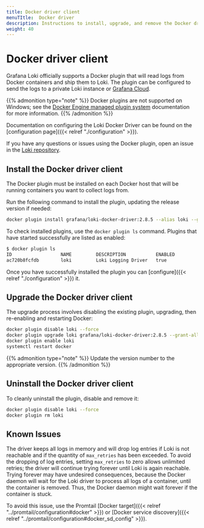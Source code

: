 ```yaml
---
title: Docker driver client
menuTItle:  Docker driver
description: Instructions to install, upgrade, and remove the Docker driver client. 
weight: 40
---
```


# Docker driver client

Grafana Loki officially supports a Docker plugin that will read logs from Docker
containers and ship them to Loki. The plugin can be configured to send the logs
to a private Loki instance or [Grafana Cloud](/oss/loki).

{{% admonition type="note" %}}
Docker plugins are not supported on Windows; see the [Docker Engine managed plugin system](https://docs.docker.com/engine/extend) documentation for more information.
{{% /admonition %}}

Documentation on configuring the Loki Docker Driver can be found on the
[configuration page]({{< relref "./configuration" >}}).

If you have any questions or issues using the Docker plugin, open an issue in 
the [Loki repository](https://github.com/grafana/loki/issues).

## Install the Docker driver client

The Docker plugin must be installed on each Docker host that will be running containers you want to collect logs from.

Run the following command to install the plugin, updating the release version if needed:

```bash
docker plugin install grafana/loki-docker-driver:2.8.5 --alias loki --grant-all-permissions
```

To check installed plugins, use the `docker plugin ls` command. Plugins that
have started successfully are listed as enabled:

```bash
$ docker plugin ls
ID                  NAME         DESCRIPTION           ENABLED
ac720b8fcfdb        loki         Loki Logging Driver   true
```

Once you have successfully installed the plugin you can [configure]({{< relref "./configuration" >}}) it.

## Upgrade the Docker driver client

The upgrade process involves disabling the existing plugin, upgrading, then
re-enabling and restarting Docker:

```bash
docker plugin disable loki --force
docker plugin upgrade loki grafana/loki-docker-driver:2.8.5 --grant-all-permissions
docker plugin enable loki
systemctl restart docker
```
{{% admonition type="note" %}}
Update the version number to the appropriate version.
{{% /admonition %}}

## Uninstall the Docker driver client

To cleanly uninstall the plugin, disable and remove it:

```bash
docker plugin disable loki --force
docker plugin rm loki
```

## Known Issues

The driver keeps all logs in memory and will drop log entries if Loki is not reachable and if the quantity of `max_retries` has been exceeded. To avoid the dropping of log entries, setting `max_retries` to zero allows unlimited retries; the driver will continue trying forever until Loki is again reachable. Trying forever may have undesired consequences, because the Docker daemon will wait for the Loki driver to process all logs of a container, until the container is removed. Thus, the Docker daemon might wait forever if the container is stuck.

To avoid this issue, use the Promtail [Docker target]({{< relref "../promtail/configuration#docker" >}}) or [Docker service discovery]({{< relref "../promtail/configuration#docker_sd_config" >}}).
